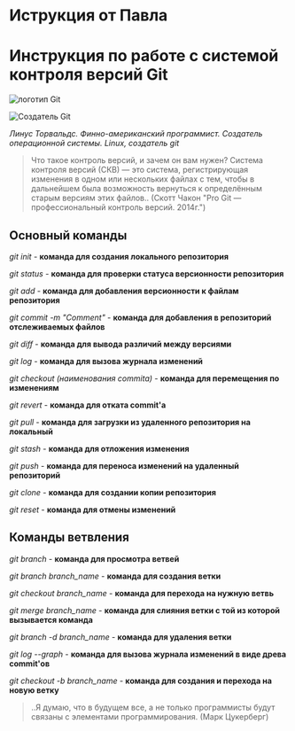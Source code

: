 # Иструкция от Павла

# Инструкция по работе с системой контроля версий Git

![логотип Git](logo_git.png)

![Создатель Git](linus_torvalds.png)

_Линус Торвальдс. Финно-американский программист. Создатель операционной системы. Linux, создатель git_

>Что такое контроль версий, и зачем он вам нужен? Система контроля версий (СКВ) — это система, регистрирующая изменения в одном или нескольких файлах с тем, чтобы в дальнейшем была возможность вернуться к определённым старым версиям этих файлов.. (Скотт Чакон "Pro Git — профессиональный контроль версий. 2014г.")

## Основный команды

*git init* - **команда для создания локального репозитория**

*git status* - **команда для проверки статуса версионности репозитория**

*git add* - **команда для добавления версионности к файлам репозитория**

*git commit -m "Comment"* - **команда для добавления в репозиторий отслеживаемых файлов**

*git diff* - **команда для вывода различий между версиями**

*git log* - **команда для вызова журнала изменений**

*git checkout (наименования commita)* - **команда для перемещения по изменениям**

*git revert* - **команда для отката commit'а**

*git pull* - **команда для загрузки из удаленного репозитория на локальный**

*git stash* - **команда для отложения изменения**

*git push* - **команда для переноса изменений на удаленный репозиторий**

*git clone* - **команда для создании копии репозитория**

*git reset* - **команда для отмены изменений**

## Команды ветвления 

*git branch* - **команда для просмотра ветвей**

*git branch branch_name* - **команда для создания ветки**

*git checkout branch_name* - **команда для перехода на нужную ветвь**

*git merge branch_name* - **команда для слияния ветки с той из которой вызывается команда**

*git branch -d branch_name* - **команда для удаления ветки**

*git log --graph* - **команда для вызова журнала изменений в виде древа commit'ов**

*git checkout -b branch_name* - **команда для создания и перехода на новую ветку**




>..Я думаю, что в будущем все, а не только программисты будут связаны с элементами программирования. (Марк Цукерберг)